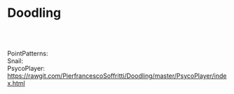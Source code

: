 # Doodling

<br/><br/>

PointPatterns: <br/>
Snail: <br/>
PsycoPlayer: https://rawgit.com/PierfrancescoSoffritti/Doodling/master/PsycoPlayer/index.html

